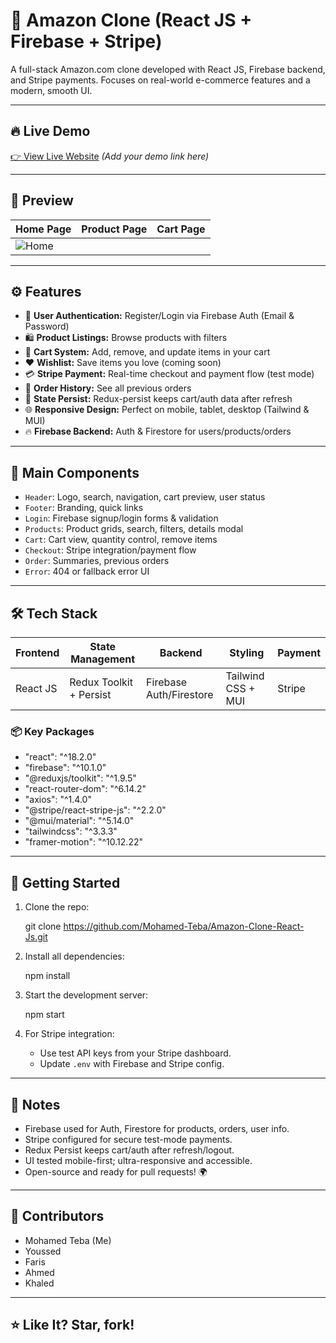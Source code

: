 # 🛒 Amazon Clone (React JS + Firebase + Stripe)

A full-stack Amazon.com clone developed with React JS, Firebase backend, and Stripe payments. Focuses on real-world e-commerce features and a modern, smooth UI.

---

## 🔥 Live Demo

[👉 View Live Website](#) *(Add your demo link here)*

---

## 📸 Preview

| Home Page | Product Page | Cart Page |
|-----------|--------------|-----------|
|![Home](./public/screenShot.png) |

---

## ⚙ Features

- 🔐 **User Authentication:** Register/Login via Firebase Auth (Email & Password)
- 🛍 **Product Listings:** Browse products with filters
- 🛒 **Cart System:** Add, remove, and update items in your cart
- ❤ **Wishlist:** Save items you love (coming soon)
- 💳 **Stripe Payment:** Real-time checkout and payment flow (test mode)
- 🧾 **Order History:** See all previous orders
- 🔄 **State Persist:** Redux-persist keeps cart/auth data after refresh
- 🌐 **Responsive Design:** Perfect on mobile, tablet, desktop (Tailwind & MUI)
- 🔥 **Firebase Backend:** Auth & Firestore for users/products/orders

---

## 🧩 Main Components

- `Header`: Logo, search, navigation, cart preview, user status
- `Footer`: Branding, quick links
- `Login`: Firebase signup/login forms & validation
- `Products`: Product grids, search, filters, details modal
- `Cart`: Cart view, quantity control, remove items
- `Checkout`: Stripe integration/payment flow
- `Order`: Summaries, previous orders
- `Error`: 404 or fallback error UI

---

## 🛠 Tech Stack

| Frontend   | State Management        | Backend              | Styling            | Payment |
|------------|------------------------|----------------------|--------------------|---------|
| React JS   | Redux Toolkit + Persist| Firebase Auth/Firestore| Tailwind CSS + MUI| Stripe  |

### 📦 Key Packages


- "react": "^18.2.0"
- "firebase": "^10.1.0"
- "@reduxjs/toolkit": "^1.9.5"
- "react-router-dom": "^6.14.2"
- "axios": "^1.4.0"
- "@stripe/react-stripe-js": "^2.2.0"
- "@mui/material": "^5.14.0"
- "tailwindcss": "^3.3.3"
- "framer-motion": "^10.12.22"


---

## 🚀 Getting Started

1. Clone the repo:

   
   git clone https://github.com/Mohamed-Teba/Amazon-Clone-React-Js.git
   

2. Install all dependencies:

   
   npm install
   

3. Start the development server:

   
   npm start
   

4. For Stripe integration:  
   - Use test API keys from your Stripe dashboard.
   - Update `.env` with Firebase and Stripe config.

---

## 🧠 Notes

- Firebase used for Auth, Firestore for products, orders, user info.
- Stripe configured for secure test-mode payments.
- Redux Persist keeps cart/auth after refresh/logout.
- UI tested mobile-first; ultra-responsive and accessible.
- Open-source and ready for pull requests! 🌍

---

## 🤝 Contributors

- Mohamed Teba (Me)
- Youssed  
- Faris
- Ahmed
- Khaled

---

## ⭐ Like It? Star, fork!
